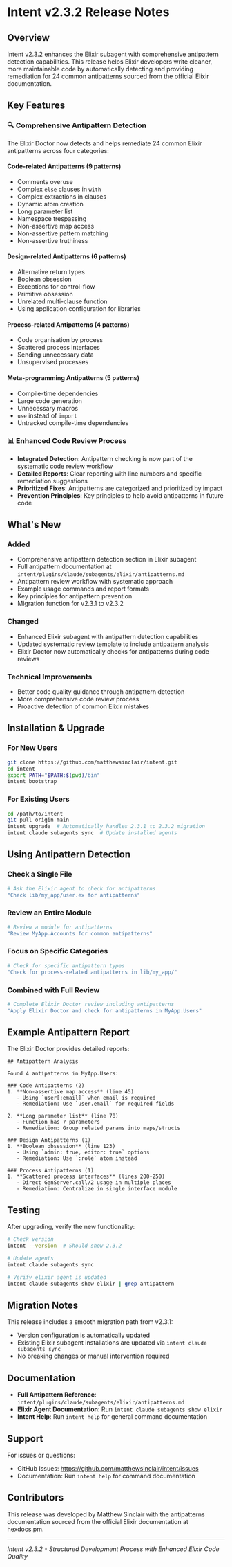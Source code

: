 # Intent v2.3.2 Release Notes

## Overview

Intent v2.3.2 enhances the Elixir subagent with comprehensive antipattern detection capabilities. This release helps Elixir developers write cleaner, more maintainable code by automatically detecting and providing remediation for 24 common antipatterns sourced from the official Elixir documentation.

## Key Features

### 🔍 Comprehensive Antipattern Detection

The Elixir Doctor now detects and helps remediate 24 common Elixir antipatterns across four categories:

#### Code-related Antipatterns (9 patterns)

- Comments overuse
- Complex `else` clauses in `with`
- Complex extractions in clauses
- Dynamic atom creation
- Long parameter list
- Namespace trespassing
- Non-assertive map access
- Non-assertive pattern matching
- Non-assertive truthiness

#### Design-related Antipatterns (6 patterns)

- Alternative return types
- Boolean obsession
- Exceptions for control-flow
- Primitive obsession
- Unrelated multi-clause function
- Using application configuration for libraries

#### Process-related Antipatterns (4 patterns)

- Code organisation by process
- Scattered process interfaces
- Sending unnecessary data
- Unsupervised processes

#### Meta-programming Antipatterns (5 patterns)

- Compile-time dependencies
- Large code generation
- Unnecessary macros
- `use` instead of `import`
- Untracked compile-time dependencies

### 📊 Enhanced Code Review Process

- **Integrated Detection**: Antipattern checking is now part of the systematic code review workflow
- **Detailed Reports**: Clear reporting with line numbers and specific remediation suggestions
- **Prioritized Fixes**: Antipatterns are categorized and prioritized by impact
- **Prevention Principles**: Key principles to help avoid antipatterns in future code

## What's New

### Added

- Comprehensive antipattern detection section in Elixir subagent
- Full antipattern documentation at `intent/plugins/claude/subagents/elixir/antipatterns.md`
- Antipattern review workflow with systematic approach
- Example usage commands and report formats
- Key principles for antipattern prevention
- Migration function for v2.3.1 to v2.3.2

### Changed

- Enhanced Elixir subagent with antipattern detection capabilities
- Updated systematic review template to include antipattern analysis
- Elixir Doctor now automatically checks for antipatterns during code reviews

### Technical Improvements

- Better code quality guidance through antipattern detection
- More comprehensive code review process
- Proactive detection of common Elixir mistakes

## Installation & Upgrade

### For New Users

```bash
git clone https://github.com/matthewsinclair/intent.git
cd intent
export PATH="$PATH:$(pwd)/bin"
intent bootstrap
```

### For Existing Users

```bash
cd /path/to/intent
git pull origin main
intent upgrade  # Automatically handles 2.3.1 to 2.3.2 migration
intent claude subagents sync  # Update installed agents
```

## Using Antipattern Detection

### Check a Single File

```bash
# Ask the Elixir agent to check for antipatterns
"Check lib/my_app/user.ex for antipatterns"
```

### Review an Entire Module

```bash
# Review a module for antipatterns
"Review MyApp.Accounts for common antipatterns"
```

### Focus on Specific Categories

```bash
# Check for specific antipattern types
"Check for process-related antipatterns in lib/my_app/"
```

### Combined with Full Review

```bash
# Complete Elixir Doctor review including antipatterns
"Apply Elixir Doctor and check for antipatterns in MyApp.Users"
```

## Example Antipattern Report

The Elixir Doctor provides detailed reports:

```
## Antipattern Analysis

Found 4 antipatterns in MyApp.Users:

### Code Antipatterns (2)
1. **Non-assertive map access** (line 45)
   - Using `user[:email]` when email is required
   - Remediation: Use `user.email` for required fields

2. **Long parameter list** (line 78)  
   - Function has 7 parameters
   - Remediation: Group related params into maps/structs

### Design Antipatterns (1)
1. **Boolean obsession** (line 123)
   - Using `admin: true, editor: true` options
   - Remediation: Use `:role` atom instead

### Process Antipatterns (1)
1. **Scattered process interfaces** (lines 200-250)
   - Direct GenServer.call/2 usage in multiple places
   - Remediation: Centralize in single interface module
```

## Testing

After upgrading, verify the new functionality:

```bash
# Check version
intent --version  # Should show 2.3.2

# Update agents
intent claude subagents sync

# Verify elixir agent is updated
intent claude subagents show elixir | grep antipattern
```

## Migration Notes

This release includes a smooth migration path from v2.3.1:

- Version configuration is automatically updated
- Existing Elixir subagent installations are updated via `intent claude subagents sync`
- No breaking changes or manual intervention required

## Documentation

- **Full Antipattern Reference**: `intent/plugins/claude/subagents/elixir/antipatterns.md`
- **Elixir Agent Documentation**: Run `intent claude subagents show elixir`
- **Intent Help**: Run `intent help` for general command documentation

## Support

For issues or questions:

- GitHub Issues: <https://github.com/matthewsinclair/intent/issues>
- Documentation: Run `intent help` for command documentation

## Contributors

This release was developed by Matthew Sinclair with the antipatterns documentation sourced from the official Elixir documentation at hexdocs.pm.

---

*Intent v2.3.2 - Structured Development Process with Enhanced Elixir Code Quality*
